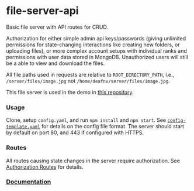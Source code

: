 # file-server-api

Basic file server with API routes for CRUD.

Authorization for either simple admin api keys/passwords (giving unlimited permissions for state-changing interactions like creating new folders, or uploading files), or more complex account setups with individual ranks and permissions with user data stored in MongoDB. Unauthorized users will still be a able to view and download the files.

All file paths used in requests are relative to `ROOT_DIRECTORY_PATH`, i.e., `/server/files/image.jpg` not `/home/deafnv/server/files/image.jpg`.

This file server is used in the demo in [this repository](https://github.com/deafnv/file-server-web).

### Usage

Clone, setup `config.yaml`, and run `npm install` and `npm start`. See [`config-template.yaml`](https://deafnv.github.io/file-server-api/config) for details on the config file format. The server should start by default on port 80, and 443 if configured with HTTPS.

### Routes

All routes causing state changes in the server require authorization. See [Authorization Routes](https://deafnv.github.io/file-server-api/authorization) for details.

### [Documentation](https://deafnv.github.io/file-server-api)